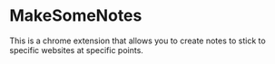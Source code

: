 # MakeSomeNotes
This is a chrome extension that allows you to create notes to stick to specific websites at specific points.
